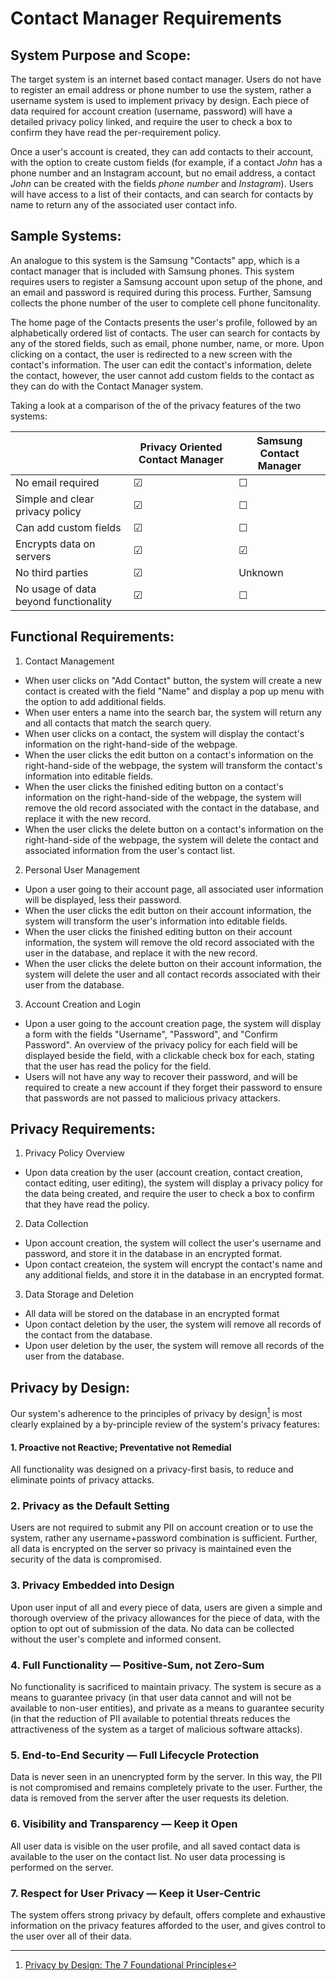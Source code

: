 # Contact Manager Requirements

## System Purpose and Scope:

The target system is an internet based contact manager. Users do not have to register an email address or phone number to use the system, rather a username system is used to implement privacy by design. Each piece of data required for account creation (username, password) will have a detailed privacy policy linked, and require the user to check a box to confirm they have read the per-requirement policy.

Once a user's account is created, they can add contacts to their account, with the option to create custom fields (for example, if a contact _John_ has a phone number and an Instagram account, but no email address, a contact _John_ can be created with the fields _phone number_ and _Instagram_). Users will have access to a list of their contacts, and can search for contacts by name to return any of the associated user contact info.

## Sample Systems:

An analogue to this system is the Samsung "Contacts" app, which is a contact manager that is included with Samsung phones. This system requires users to register a Samsung account upon setup of the phone, and an email and password is required during this process. Further, Samsung collects the phone number of the user to complete cell phone funcitonality.

The home page of the Contacts presents the user's profile, followed by an alphabetically ordered list of contacts. The user can search for contacts by any of the stored fields, such as email, phone number, name, or more. Upon clicking on a contact, the user is redirected to a new screen with the contact's information. The user can edit the contact's information, delete the contact, however, the user cannot add custom fields to the contact as they can do with the Contact Manager system.

Taking a look at a comparison of the of the privacy features of the two systems:

|                                       | Privacy Oriented Contact Manager | Samsung Contact Manager |
| ------------------------------------- | -------------------------------- | ----------------------- |
| No email required                     | &#9745;                          | &#9744;                 |
| Simple and clear privacy policy       | &#9745;                          | &#9744;                 |
| Can add custom fields                 | &#9745;                          | &#9744;                 |
| Encrypts data on servers              | &#9745;                          | &#9745;                 |
| No third parties                      | &#9745;                          | Unknown                 |
| No usage of data beyond functionality | &#9745;                          | &#9744;                 |

## Functional Requirements:

1. Contact Management

- When user clicks on "Add Contact" button, the system will create a new contact is created with the field "Name" and display a pop up menu with the option to add additional fields.
- When user enters a name into the search bar, the system will return any and all contacts that match the search query.
- When user clicks on a contact, the system will display the contact's information on the right-hand-side of the webpage.
- When the user clicks the edit button on a contact's information on the right-hand-side of the webpage, the system will transform the contact's information into editable fields.
- When the user clicks the finished editing button on a contact's information on the right-hand-side of the webpage, the system will remove the old record associated with the contact in the database, and replace it with the new record.
- When the user clicks the delete button on a contact's information on the right-hand-side of the webpage, the system will delete the contact and associated information from the user's contact list.

2. Personal User Management

- Upon a user going to their account page, all associated user information will be displayed, less their password.
- When the user clicks the edit button on their account information, the system will transform the user's information into editable fields.
- When the user clicks the finished editing button on their account information, the system will remove the old record associated with the user in the database, and replace it with the new record.
- When the user clicks the delete button on their account information, the system will delete the user and all contact records associated with their user from the database.

3. Account Creation and Login

- Upon a user going to the account creation page, the system will display a form with the fields "Username", "Password", and "Confirm Password". An overview of the privacy policy for each field will be displayed beside the field, with a clickable check box for each, stating that the user has read the policy for the field.
- Users will not have any way to recover their password, and will be required to create a new account if they forget their password to ensure that passwords are not passed to malicious privacy attackers.

## Privacy Requirements:

1. Privacy Policy Overview

- Upon data creation by the user (account creation, contact creation, contact editing, user editing), the system will display a privacy policy for the data being created, and require the user to check a box to confirm that they have read the policy.

2. Data Collection

- Upon account creation, the system will collect the user's username and password, and store it in the database in an encrypted format.
- Upon contact createion, the system will encrypt the contact's name and any additional fields, and store it in the database in an encrypted format.

3. Data Storage and Deletion

- All data will be stored on the database in an encrypted format
- Upon contact deletion by the user, the system will remove all records of the contact from the database.
- Upon user deletion by the user, the system will remove all records of the user from the database.

## Privacy by Design:

Our system's adherence to the principles of privacy by design[^1] is most clearly explained by a by-principle review of the system's privacy features:

#### 1. Proactive not Reactive; Preventative not Remedial

All functionality was designed on a privacy-first basis, to reduce and eliminate points of privacy attacks.

### 2. Privacy as the Default Setting

Users are not required to submit any PII on account creation or to use the system, rather any username+password combination is sufficient. Further, all data is encrypted on the server so privacy is maintained even the security of the data is compromised.

### 3. Privacy Embedded into Design

Upon user input of all and every piece of data, users are given a simple and thorough overview of the privacy allowances for the piece of data, with the option to opt out of submission of the data. No data can be collected without the user's complete and informed consent.

### 4. Full Functionality — Positive-Sum, not Zero-Sum

No functionality is sacrificed to maintain privacy. The system is secure as a means to guarantee privacy (in that user data cannot and will not be available to non-user entities), and private as a means to guarantee security (in that the reduction of PII available to potential threats reduces the attractiveness of the system as a target of malicious software attacks).

### 5. End-to-End Security — Full Lifecycle Protection

Data is never seen in an unencrypted form by the server. In this way, the PII is not compromised and remains completely private to the user. Further, the data is removed from the server after the user requests its deletion.

### 6. Visibility and Transparency — Keep it Open

All user data is visible on the user profile, and all saved contact data is available to the user on the contact list. No user data processing is performed on the server.

### 7. Respect for User Privacy — Keep it User-Centric

The system offers strong privacy by default, offers complete and exhaustive information on the privacy features afforded to the user, and gives control to the user over all of their data.

[^1]: [Privacy by Design: The 7 Foundational Principles](https://www.ipc.on.ca/wp-content/uploads/resources/7foundationalprinciples.pdf)
